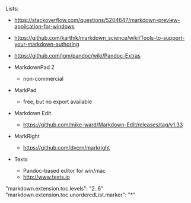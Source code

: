 
Lists:

   * https://stackoverflow.com/questions/5204647/markdown-preview-application-for-windows
   * https://github.com/karthik/markdown_science/wiki/Tools-to-support-your-markdown-authoring
   * https://github.com/jgm/pandoc/wiki/Pandoc-Extras

* MarkdownPad 2
   * non-commercial
* MarkPad 
   * free, but no export available
* Markdown Edit
   * https://github.com/mike-ward/Markdown-Edit/releases/tag/v1.33
* MarkRight
   * https://github.com/dvcrn/markright
* Texts
   * Pandoc-based editor for win/mac
   * http://www.texts.io




"markdown.extension.toc.levels": "2..6"
"markdown.extension.toc.unorderedList.marker": "*"

<!--- spellcheck-language ru
-->
